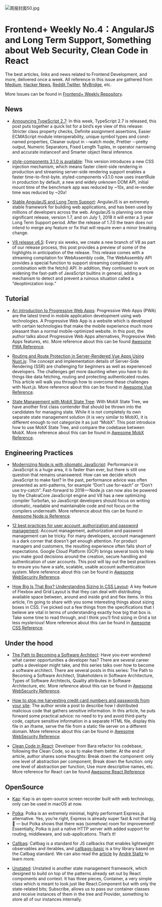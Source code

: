 ![周报封面50.jpg](http://upload-images.jianshu.io/upload_images/1647496-158b53fefd7a44fa.jpg?imageMogr2/auto-orient/strip%7CimageView2/2/w/1240)

# Frontend+ Weekly No.4：AngularJS and Long Term Support, Something about Web Security, Clean Code in React

The best articles, links and news related to Frontend Development, and more, delivered once a week. All reference in this issue are gathered from [Medium](https://medium.com/@384924552), [Hacker News](https://news.ycombinator.com/news), [Reddit](reddit.com),[Twitter](twitter.com), [MyBridge](mybridge.co), etc.

More Issues can be found in [Frontend+ Weekly Repository](https://parg.co/U9x).

## News

* [Announcing TypeScript 2.7](https://parg.co/UvA): In this week, TypeScript 2.7 is released, this post puts together a quick list for a bird’s eye view of this release: Stricter class property checks, Definite assignment assertions, Easier ECMAScript module interoperability, unique symbol types and const-named properties, Cleaner output in --watch mode, Prettier --pretty output, Numeric Separators, Fixed Length Tuples, in operator narrowing and accurate instanceof and Smarter object literal inference.

* [style-components 3.1.0 is available](https://parg.co/Uvd): This version introduces a new CSS injection mechanism, which means faster client-side rendering in production and streaming server-side rendering support enables a faster time-to-first-byte. styled-components v3.1.0 now uses insertRule in production by default, a new and widely unknown DOM API, initial mount time of the benchmark app was reduced by ~10x, and re-render time was reduced by ~20x!

* [Stable AngularJS and Long Term Support](https://parg.co/UvQ): AngularJS is an extremely stable framework for building web applications, and has been used by millions of developers across the web. AngularJS is planning one more significant release, version 1.7, and on July 1, 2018 it will enter a 3 year Long Term Support period. After the release of 1.7.0 the team does not intend to merge any feature or fix that will require even a minor breaking change.

* [V8 release v6.5](https://v8project.blogspot.my/2018/02/v8-release-65.html): Every six weeks, we create a new branch of V8 as part of our release process, this post provides a preview of some of the highlights in anticipation of the release. This release comes with a streaming compilation for WebAssembly code, The WebAssembly API provides a special function to support streaming compilation in combination with the fetch() API. In addition, they continued to work on widening the fast-path of JavaScript builtins in general, adding a mechanism to detect and prevent a ruinous situation called a “deoptimization loop.”

## Tutorial

* [An introduction to Progressive Web Apps](https://parg.co/ULc): Progressive Web Apps (PWA) are the latest trend in mobile application development using web technologies. A Progressive Web App is a website which is developed with certain technologies that make the mobile experience much more pleasant than a normal mobile-optimized website. In this post, the author talks about Progressive Web Apps alternatives, Progressive Web Apps features, etc. More reference about this can be found [Awesome PWA Reference](https://github.com/wxyyxc1992/Awesome-Links#production).

* [Routing and Route Protection in Server-Rendered Vue Apps Using Nuxt.js](https://parg.co/UvF): The concept and implementation details of Server-Side Rendering (SSR) are challenging for beginners as well as experienced developers. The challenges get more daunting when you have to do things like data fetching, routing and protecting authenticated routes. This article will walk you through how to overcome these challenges with Nuxt.js. More reference about this can be found in [Awesome Vue Reference](https://github.com/wxyyxc1992/Awesome-Links#framework).

* [State Management with MobX State Tree](https://parg.co/Uvj): With MobX State Tree, we have another first class contender that should be thrown into the candidates for managing state. While it is not completely its own separate state management solution (it is very similar to MobX), it is different enough to not categorize it as just “MobX”. This post introduce how to use MobX State Tree, and compare the codebase between MobX. More reference about this can be found in [Awesome MobX Reference](https://github.com/wxyyxc1992/Awesome-Links#framework).

## Engineering Practices

* [Modernizing Node.js with idiomatic JavaScript](https://parg.co/UvG): Performance in JavaScript is a huge area, it is faster than ever, but there is still one question that remains unanswered: How can we decide which JavaScript to make fast? In the past, performance advice was often presented as anti-patterns, for example “Don’t use for-each” or “Don’t use try-catch”. Fast-forward to 2018 — Node.js can now also be powered by the ChakraCore JavaScript engine and V8 has a new optimizing compiler Turbofan, so JavaScript developers should focus on writing idiomatic, readable and maintainable code and not focus on the compilers underneath. More reference about this can be found in [Awesome Node.js Reference](https://github.com/wxyyxc1992/Awesome-Links#webframework).

* [12 best practices for user account, authorization and password management](https://parg.co/U9A): Account management, authorization and password management can be tricky. For many developers, account management is a dark corner that doesn't get enough attention. For product managers and customers, the resulting experience often falls short of expectations. Google Cloud Platform (GCP) brings several tools to help you make good decisions around the creation, secure handling and authentication of user accounts. This post will lay out the best practices to ensure you have a safe, scalable, usable account authentication system. More reference about this can be found in [Awesome WebSecurity Reference](https://github.com/wxyyxc1992/Awesome-Links#websecurity).

* [How Big Is That Box? Understanding Sizing In CSS Layout](https://parg.co/Ukr): A key feature of Flexbox and Grid Layout is that they can deal with distributing available space between, around and inside grid and flex items. In this article, I’m going to share with you some interesting things about sizing boxes in CSS. I’ve picked out a few things from the specifications that I believe are vital in terms of understanding exactly how big that box is. Take some time to read through, and I think you’ll find sizing in Grid a lot less mysterious! More reference about this can be found in [Awesome CSS Reference](https://github.com/wxyyxc1992/Awesome-Links#syntax).

## Under the hood

* [The Path to Becoming a Software Architect](https://parg.co/Uv2): Have you ever wondered what career opportunities a developer has? There are several career paths a developer might take, and this series talks over how to become a software architect. There are several posts in this series: The Path to Becoming a Software Architect, Stakeholders in Software Architecture, Types of Software Architects, Quality attributes in Software Architecture, etc. More reference about this can be found in [Awesome WebSecurity Reference](https://github.com/wxyyxc1992/Awesome-Links#websecurity).

* [How to stop me harvesting credit card numbers and passwords from your site](https://parg.co/Uvz): The author wrote a post to describe how I distributed malicious code that gathers sensitive information. In this article, he puts forward some practical advice: no need to try and avoid third-party code, capture sensitive information in a separate HTML file, display this file in an iframe, serve the file from a static file server on a different domain. More reference about this can be found in [Awesome WebSecurity Reference](https://github.com/wxyyxc1992/Awesome-Links#websecurity).

* [Clean Code in React](https://codeburst.io/clean-code-in-react-fe11372f331c): Developer from Bara refactor his codebase, following the Clean Code, so as to make them better. At the end of article, author shares some thoughts: Break down the component: only one level of abstraction per component, Break down the function: only one level of abstraction per function, Use more descriptive names, etc. More reference for React can be found [Awesome React Reference](https://github.com/wxyyxc1992/Awesome-Links#framework)

## OpenSource

* [Kap](https://github.com/wulkano/kap): Kap is an open-source screen recorder built with web technology, only can be used in macOS at now.

* [Polka](https://github.com/lukeed/polka): Polka is an extremely minimal, highly performant Express.js alternative. Yes, you’re right, Express is already super fast & not that big 🤔 — but Polka shows that there was (somehow) room for improvement! Essentially, Polka is just a native HTTP server with added support for routing, middleware, and sub-applications. That’s it!

* [Callbag](https://github.com/callbag/callbag): Callbag is a standard for JS callbacks that enables lightweight observables and iterables, and [callbags-basic](https://github.com/staltz/callbag-basics) is a tiny library based on the Callbag standard. We can also read the [article](https://staltz.com/why-we-need-callbags.html) by [André Staltz](https://twitter.com/andrestaltz) to learn more.

* [Unstated](https://github.com/thejameskyle/unstated): Unstated is another state management framework, which designed to build on top of the patterns already set out by React components and context. It has three pieces, Container, a very simple class which is meant to look just like React.Component but with only the state-related bits; Subscribe, allows us to pass our container classes and receive instances of them in the tree and Provider, something to store all of our instances internally.
